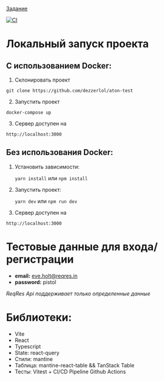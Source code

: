 [Задание](https://github.com/dezzerlol/aton-test/blob/master/test_frontend.pdf)

[![CI](https://github.com/dezzerlol/aton-test/actions/workflows/test.yml/badge.svg)](https://github.com/dezzerlol/aton-test/actions/workflows/test.yml)
# Локальный запуск проекта

## С использованием Docker:
1. Склонировать проект
```
git clone https://github.com/dezzerlol/aton-test
```

2. Запустить проект 
```
docker-compose up
```

3. Сервер доступен на
```
http://localhost:3000
```

## Без использования Docker:
1. Установить зависимости:
   
    `yarn install` или `npm install`

2. Запустить проект:
   
    `yarn dev` или `npm run dev`

3. Сервер доступен на
```
http://localhost:3000
```

# Тестовые данные для входа/регистрации

- **email:** eve.holt@reqres.in
- **password:** pistol

*ReqRes Api поддерживает только определенные данные*

# Библиотеки:
- Vite
- React
- Typescript
- State: react-query
- Стили: mantine
- Таблица: mantine-react-table && TanStack Table
- Тесты: Vitest + CI/CD Pipeline Github Actions
